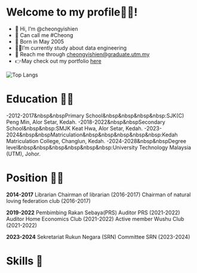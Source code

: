 # Welcome to my profile🙈🙈!
- 👋 Hi, I’m @cheongyishien
- 🐣 Can call me #Cheong
- 📅 Born in May 2005
- 👨‍🎓I’m currently study about data engineering
- 📩 Reach me through cheongyishien@graduate.utm.my
- 👉May check out my portfolio [here](https://cheongyishien.github.io/)

![Top Langs](https://github-readme-stats.vercel.app/api/top-langs/?username=cheongyishien&layout=compact)
<!---


cheongyishien/cheongyishien is a ✨ special ✨ repository because its `README.md` (this file) appears on your GitHub profile.
You can click the Preview link to take a look at your changes.
--->

# Education 👨‍🎓
-2012-2017&nbsp&nbspPrimary School&nbsp&nbsp&nbsp&nbsp:SJK(C) Peng Min, Alor Setar, Kedah.
-2018-2022&nbsp&nbspSecondary School&nbsp&nbsp:SMJK Keat Hwa, Alor Setar, Kedah.
-2023-2024&nbsp&nbspMatriculation&nbsp&nbsp&nbsp&nbsp&nbsp:Kedah Matriculation College, Changlun, Kedah.
-2024-2028&nbsp&nbspDegree level&nbsp&nbsp&nbsp&nbsp&nbsp&nbsp:University Technology Malaysia (UTM), Johor.

# Position 👨‍⚖️
 **2014-2017**
 Librarian
 Chairman of librarian (2016-2017)
 Chairman of natural loving federation club (2016-2017)

**2019-2022**
Pembimbing Rakan Sebaya(PRS)
Auditor PRS (2021-2022)
Auditor Home Economics Club (2021-2022)
Active member Wushu Club (2021-2022)

**2023-2024**
Sekretariat Rukun Negara (SRN)
Committee SRN (2023-2024)

# Skills 💪

